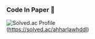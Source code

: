 ### Code In Paper 📄

![Solved.ac Profile](http://mazassumnida.wtf/api/generate_badge?boj=ahharlawhddl)
<br>
(https://solved.ac/ahharlawhddl)

<!--
**Paperkeem/Paperkeem** is a ✨ _special_ ✨ repository because its `README.md` (this file) appears on your GitHub profile.

Here are some ideas to get you started:

- 🔭 I’m currently working on ...
- 🌱 I’m currently learning ...
- 👯 I’m looking to collaborate on ...
- 🤔 I’m looking for help with ...
- 💬 Ask me about ...
- 📫 How to reach me: ...
- 😄 Pronouns: ...
- ⚡ Fun fact: ...
-->

